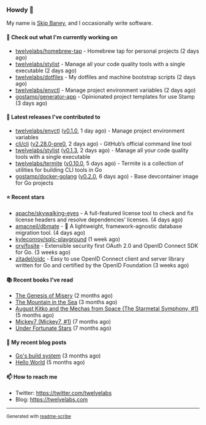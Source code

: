 ### Howdy 👋

My name is [Skip Baney](https://twelvelabs.com), and I occasionally write software.

#### 👷 Check out what I'm currently working on

- [twelvelabs/homebrew-tap](https://github.com/twelvelabs/homebrew-tap) - Homebrew tap for personal projects (2 days ago)
- [twelvelabs/stylist](https://github.com/twelvelabs/stylist) - Manage all your code quality tools with a single executable (2 days ago)
- [twelvelabs/dotfiles](https://github.com/twelvelabs/dotfiles) - My dotfiles and machine bootstrap scripts  (2 days ago)
- [twelvelabs/envctl](https://github.com/twelvelabs/envctl) - Manage project environment variables (2 days ago)
- [gostamp/generator-app](https://github.com/gostamp/generator-app) - Opinionated project templates for use Stamp (3 days ago)

#### 🔭 Latest releases I've contributed to

- [twelvelabs/envctl](https://github.com/twelvelabs/envctl) ([v0.1.0](https://github.com/twelvelabs/envctl/releases/tag/v0.1.0), 1 day ago) - Manage project environment variables
- [cli/cli](https://github.com/cli/cli) ([v2.28.0-pre0](https://github.com/cli/cli/releases/tag/v2.28.0-pre0), 2 days ago) - GitHub’s official command line tool
- [twelvelabs/stylist](https://github.com/twelvelabs/stylist) ([v0.1.3](https://github.com/twelvelabs/stylist/releases/tag/v0.1.3), 2 days ago) - Manage all your code quality tools with a single executable
- [twelvelabs/termite](https://github.com/twelvelabs/termite) ([v0.10.0](https://github.com/twelvelabs/termite/releases/tag/v0.10.0), 5 days ago) - Termite is a collection of utilities for building CLI tools in Go
- [gostamp/docker-golang](https://github.com/gostamp/docker-golang) ([v0.2.0](https://github.com/gostamp/docker-golang/releases/tag/v0.2.0), 6 days ago) - Base devcontainer image for Go projects

#### ⭐ Recent stars

- [apache/skywalking-eyes](https://github.com/apache/skywalking-eyes) - A full-featured license tool to check and fix license headers and resolve dependencies&#39; licenses. (4 days ago)
- [amacneil/dbmate](https://github.com/amacneil/dbmate) - :rocket: A lightweight, framework-agnostic database migration tool. (4 days ago)
- [kyleconroy/sqlc-playground](https://github.com/kyleconroy/sqlc-playground) (1 week ago)
- [ory/fosite](https://github.com/ory/fosite) - Extensible security first OAuth 2.0 and OpenID Connect SDK for Go. (3 weeks ago)
- [zitadel/oidc](https://github.com/zitadel/oidc) - Easy to use OpenID Connect client and server library written for Go and certified by the OpenID Foundation (3 weeks ago)

#### 📚 Recent books I've read

- [The Genesis of Misery](https://www.goodreads.com/review/show/4961676783?utm_medium=api&amp;utm_source=rss) (2 months ago)
- [The Mountain in the Sea](https://www.goodreads.com/review/show/5027288300?utm_medium=api&amp;utm_source=rss) (3 months ago)
- [August Kitko and the Mechas from Space (The Starmetal Symphony, #1)](https://www.goodreads.com/review/show/5100246985?utm_medium=api&amp;utm_source=rss) (5 months ago)
- [Mickey7 (Mickey7, #1)](https://www.goodreads.com/review/show/4962790910?utm_medium=api&amp;utm_source=rss) (7 months ago)
- [Under Fortunate Stars](https://www.goodreads.com/review/show/4813809207?utm_medium=api&amp;utm_source=rss) (7 months ago)

#### 📜 My recent blog posts

- [Go&#39;s build system](https://twelvelabs.com/2023/01/02/go-build-system/) (3 months ago)
- [Hello World](https://twelvelabs.com/2022/11/20/hello-world/) (5 months ago)

#### 📫 How to reach me

- Twitter: <https://twitter.com/twelvelabs>
- Blog: <https://twelvelabs.com>

---

<sup>Generated with [readme-scribe](https://github.com/muesli/readme-scribe)</sup>
